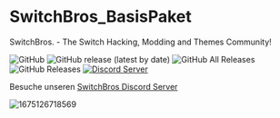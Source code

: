 # SwitchBros_BasisPaket
SwitchBros. - The Switch Hacking, Modding and Themes Community!

<p align="left">
<img alt="GitHub" src="https://img.shields.io/github/license/Switch-Bros/SwitchBros_BasisPaket">
<img alt="GitHub release (latest by date)" src="https://img.shields.io/github/v/release/Switch-Bros/SwitchBros_BasisPaket">
<img alt="GitHub All Releases" src="https://img.shields.io/github/downloads/Switch-Bros/SwitchBros_BasisPaket/total">
<img alt="GitHub Releases" src="https://img.shields.io/github/downloads/Switch-Bros/SwitchBros_BasisPaket/latest/total">
<a href="https://discord.gg/aygcJ35"><img alt="Discord Server" src="https://discordapp.com/api/guilds/322458533880659969/widget.png?style=shield"/></a>

Besuche unseren [SwitchBros Discord Server](https://discord.gg/aygcJ35)

![1675126718569](https://user-images.githubusercontent.com/13203024/215631767-8a2f5636-c273-4987-b61f-caa6b8b17cd4.png)